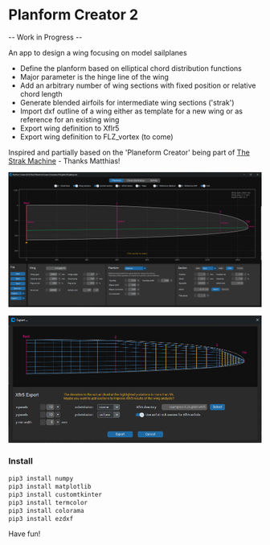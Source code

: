 # Planform Creator 2

-- Work in Progress --

An app to design a wing focusing on model sailplanes 

* Define the planform based on elliptical chord distribution functions
* Major parameter is the hinge line of the wing
* Add an arbitrary number of wing sections with fixed position or relative chord length
* Generate blended airfoils for intermediate wing sections ('strak')
* Import dxf outline of a wing either as template for a new wing or as reference for an existing wing
* Export wing definition to Xflr5 
* Export wing definition to FLZ_vortex (to come) 

Inspired and partially based on the 'Planeform Creator' being part of [The Strak Machine](https://github.com/Matthias231/The-Strak-Machine) - Thanks Matthias!  



![PC2](images/Screenshot.png "First screenshot")


![PC2](images/Screenshot_Xflr5-Export.png "Screenshot of Xflr5 Export")

###  Install

```
pip3 install numpy
pip3 install matplotlib
pip3 install customtkinter
pip3 install termcolor
pip3 install colorama
pip3 install ezdxf
```


Have fun!
